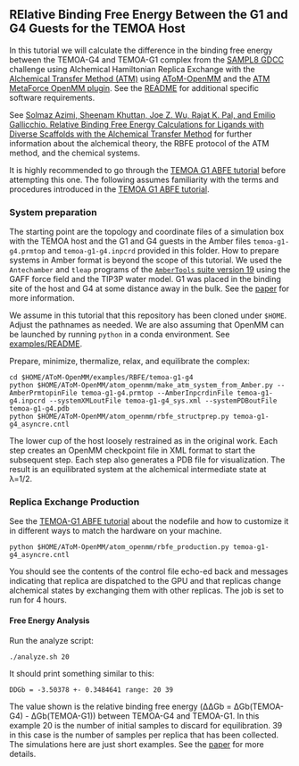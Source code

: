 RElative Binding Free Energy Between the G1 and G4 Guests for the TEMOA Host
---------------------------------------------------------------------------

In this tutorial we will calculate the difference in the binding free energy between the TEMOA-G4 and TEMOA-G1 complex from the [SAMPL8 GDCC](https://github.com/samplchallenges/SAMPL8/tree/master/host_guest/GDCC) challenge using Alchemical Hamiltonian Replica Exchange with the [Alchemical Transfer Method (ATM)](https://pubs.acs.org/doi/10.1021/acs.jctc.1c00266) using [AToM-OpenMM](https://github.com/Gallicchio-Lab/AToM-OpenMM) and the [ATM MetaForce OpenMM plugin](https://github.com/Gallicchio-Lab/openmm-atmmetaforce-plugin). See the [README](https://github.com/Gallicchio-Lab/AToM-OpenMM/blob/master/examples/ABFE/temoa-g1/README.md) for additional specific software requirements.

See [Solmaz Azimi, Sheenam Khuttan, Joe Z. Wu, Rajat K. Pal, and Emilio  Gallicchio. Relative Binding Free Energy Calculations for Ligands with Diverse Scaffolds with the Alchemical Transfer Method](https://pubs.acs.org/doi/10.1021/acs.jcim.1c01129) for further information about the alchemical theory, the RBFE protocol of the ATM method, and the chemical systems.

It is highly recommended to go through the [TEMOA G1 ABFE tutorial](https://github.com/Gallicchio-Lab/AToM-OpenMM/tree/master/examples/ABFE/temoa-g1) before attempting this one. The following assumes familiarity with the terms and procedures introduced in the [TEMOA G1 ABFE tutorial](https://github.com/Gallicchio-Lab/AToM-OpenMM/tree/master/examples/ABFE/temoa-g1).

### System preparation

The starting point are the topology and coordinate files of a simulation box with the TEMOA host and the G1 and G4 guests in the Amber files `temoa-g1-g4.prmtop` and `temoa-g1-g4.inpcrd` provided in this folder. How to prepare systems in Amber format is beyond the scope of this tutorial. We used the `Antechamber` and `tleap` programs of the [`AmberTools` suite version 19](https://ambermd.org/) using the GAFF force field and the TIP3P water model. G1 was placed in the binding site of the host and G4 at some distance away in the bulk. See the [paper](https://pubs.acs.org/doi/10.1021/acs.jcim.1c01129) for more information.

We assume in this tutorial that this repository has been cloned under `$HOME`. Adjust the pathnames as needed. We are also assuming that OpenMM can be launched by running ``python`` in a conda environment. See [examples/README](https://github.com/Gallicchio-Lab/AToM-OpenMM/tree/master/examples).

Prepare, minimize, thermalize, relax, and equilibrate the complex:
```
cd $HOME/AToM-OpenMM/examples/RBFE/temoa-g1-g4
python $HOME/AToM-OpenMM/atom_openmm/make_atm_system_from_Amber.py --AmberPrmtopinFile temoa-g1-g4.prmtop --AmberInpcrdinFile temoa-g1-g4.inpcrd --systemXMLoutFile temoa-g1-g4_sys.xml --systemPDBoutFile temoa-g1-g4.pdb
python $HOME/AToM-OpenMM/atom_openmm/rbfe_structprep.py temoa-g1-g4_asyncre.cntl
```
The lower cup of the host loosely restrained as in the original work. Each step creates an OpenMM checkpoint file in XML format to start the subsequent step. Each step also generates a PDB file for visualization. The result is an equilibrated system at the alchemical intermediate state at λ=1/2.

### Replica Exchange Production

See the [TEMOA-G1 ABFE tutorial](https://github.com/Gallicchio-Lab/AToM-OpenMM/tree/master/examples/ABFE/temoa-g1) about the nodefile and how to customize it in different ways to match the hardware on your machine.

```
python $HOME/AToM-OpenMM/atom_openmm/rbfe_production.py temoa-g1-g4_asyncre.cntl
```

You should see the contents of the control file echo-ed back and messages indicating that replica are dispatched to the GPU and that replicas change alchemical states by exchanging them with other replicas. The job is set to run for 4 hours.

#### Free Energy Analysis

Run the analyze script:
```
./analyze.sh 20
```
It should print something similar to this:
```
DDGb = -3.50378 +- 0.3484641 range: 20 39
```
The value shown is the relative binding free energy (ΔΔGb = ΔGb(TEMOA-G4) - ΔGb(TEMOA-G1)) between TEMOA-G4 and TEMOA-G1. In this example 20 is the number of initial samples to discard for equilibration. 39 in this case is the number of samples per replica that has been collected. The simulations here are just short examples. See the [paper](https://pubs.acs.org/doi/10.1021/acs.jcim.1c01129) for more details.
